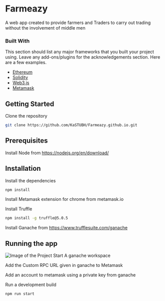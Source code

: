 # Farmeazy 
A web app created to provide farmers and Traders to carry out trading without the involvement of middle men

### Built With
This section should list any major frameworks that you built your project using. Leave any add-ons/plugins for the acknowledgements section. Here are a few examples.
* [Ethereum](https://ethereum.org/en/)
* [Solidity](https://solidity.readthedocs.io/en/v0.7.3/)
* [Web3.js](https://web3js.readthedocs.io/en/v1.3.0/)
* [Metamask](https://metamask.io/)


<!-- GETTING STARTED -->
## Getting Started
Clone the repository
```sh
git clone https://github.com/KaSTUBH/Farmeazy.github.io.git
```
<!-- PREREQUISITES-->
## Prerequisites
Install Node from https://nodejs.org/en/download/
<!-- INSTALLATION -->
## Installation
Install the dependencies
```sh
npm install
```
Install Metamask extension for chrome from metamask.io

Install Truffle
```sh
npm install -g truffle@5.0.5
```
Install Ganache from  https://www.trufflesuite.com/ganache

<!-- RUNNING THE APP -->
## Running the app
![Image of the Project](https://github.com/KaSTUBH/Farmeazy.github.io/public/RunningSnapshot.jpg)
Start A ganache workspace

Add the Custom RPC URL given in ganache to Metamask

Add an account to metamask using a private key from ganache

Run a development build
```sh
npm run start
```


